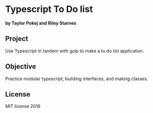 # Typescript To Do list
**by Taylor Pokoj and Riley Starnes**

## Project
Use Typescript in tandem with gulp to make a to do list application.

## Objective
Practice modular typescript, building interfaces, and making classes.

## License
MIT license 2016
